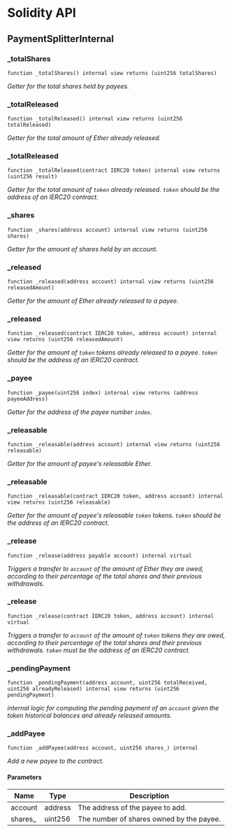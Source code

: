 # Solidity API

## PaymentSplitterInternal

### _totalShares

```solidity
function _totalShares() internal view returns (uint256 totalShares)
```

_Getter for the total shares held by payees._

### _totalReleased

```solidity
function _totalReleased() internal view returns (uint256 totalReleased)
```

_Getter for the total amount of Ether already released._

### _totalReleased

```solidity
function _totalReleased(contract IERC20 token) internal view returns (uint256 result)
```

_Getter for the total amount of `token` already released. `token` should be the address of an IERC20
contract._

### _shares

```solidity
function _shares(address account) internal view returns (uint256 shares)
```

_Getter for the amount of shares held by an account._

### _released

```solidity
function _released(address account) internal view returns (uint256 releasedAmount)
```

_Getter for the amount of Ether already released to a payee._

### _released

```solidity
function _released(contract IERC20 token, address account) internal view returns (uint256 releasedAmount)
```

_Getter for the amount of `token` tokens already released to a payee. `token` should be the address of an
IERC20 contract._

### _payee

```solidity
function _payee(uint256 index) internal view returns (address payeeAddress)
```

_Getter for the address of the payee number `index`._

### _releasable

```solidity
function _releasable(address account) internal view returns (uint256 releasable)
```

_Getter for the amount of payee's releasable Ether._

### _releasable

```solidity
function _releasable(contract IERC20 token, address account) internal view returns (uint256 releasable)
```

_Getter for the amount of payee's releasable `token` tokens. `token` should be the address of an
IERC20 contract._

### _release

```solidity
function _release(address payable account) internal virtual
```

_Triggers a transfer to `account` of the amount of Ether they are owed, according to their percentage of the
total shares and their previous withdrawals._

### _release

```solidity
function _release(contract IERC20 token, address account) internal virtual
```

_Triggers a transfer to `account` of the amount of `token` tokens they are owed, according to their
percentage of the total shares and their previous withdrawals. `token` must be the address of an IERC20
contract._

### _pendingPayment

```solidity
function _pendingPayment(address account, uint256 totalReceived, uint256 alreadyReleased) internal view returns (uint256 pendingPayment)
```

_internal logic for computing the pending payment of an `account` given the token historical balances and
already released amounts._

### _addPayee

```solidity
function _addPayee(address account, uint256 shares_) internal
```

_Add a new payee to the contract._

#### Parameters

| Name | Type | Description |
| ---- | ---- | ----------- |
| account | address | The address of the payee to add. |
| shares_ | uint256 | The number of shares owned by the payee. |

